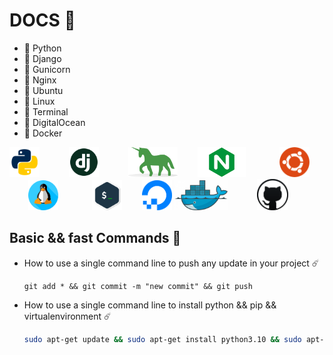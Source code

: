 # DOCS 🚀
 - 💙 Python
 - 💙 Django 
 - 💙 Gunicorn 
 - 💙 Nginx 
 - 💙 Ubuntu
 - 💙 Linux
 - 💙 Terminal
 - 💙 DigitalOcean
 - 💙 Docker

<p align="center">
  <code><img height="48" src="./pictures/python.png"/>      </code>
  <code><img height="48" src="./pictures/django.png"/>      </code>
  <code><img height="48" src="./pictures/gunicorn.png"/>    </code>
  <code><img height="48" src="./pictures/nginx.png"/>       </code> 
  <code><img height="48" src="./pictures/ubuntu.png"/>      </code> 
  <code><img height="48" src="./pictures/linux.png"/>       </code>
  <code><img height="48" src="./pictures/terminal.png"/>    </code>
  <code><img height="48" src="./pictures/digitalocean.png"/></code>
  <code><img height="48" src="./pictures/docker.png"/>      </code>
  <code><img height= "50px" src="./pictures/github.png">    </code>
</p>

## Basic && fast Commands 🙂

 - How to use a single command line to push any update in your project ☄️
   
   ```git
   git add * && git commit -m "new commit" && git push
   ```
 - How to use a single command line to install python && pip && virtualenvironment  ☄️

   ``` sh 
   sudo apt-get update && sudo apt-get install python3.10 && sudo apt-get install python3-pip && sudo apt install python3-virtualenv
   ```   
